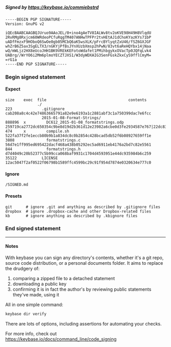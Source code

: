 ##### Signed by https://keybase.io/commiebstrd
```
-----BEGIN PGP SIGNATURE-----
Version: GnuPG v2

iQEcBAABCAAGBQJUruo9AAoJEL/0+ino4gAeTV8IALWv8tv2oKVE98H49H8VlqdU
2RvRMg8Rxjcm60WRdeoPCfuRqgTM407ANHwTPFPr2tvHEtAJ1dChoKYazKYs71bP
uADfFmzxF9HOboQ6SwOe0gb05MCbQ6aK5wsXLK/pFrcBYlyqtZxU46/fSZ6GXJGF
whZrB6Z5ax3SgELTX3/nGKYjPfBsJYnXUzbXmsp2hPwN/83vt6aReHQYbx14jNaa
wQ/mWLjz2HX8eUcoJHH1BK9VREkKEFotoWdafet1PMihbgykxOVacTp0JQFqLvk4
UABrg//WrYO6i2Mm6plmoYECZTJXS1/W3dyWDXAIG3SenFGskZkxCyS9fflCmyM=
=rG1a
-----END PGP SIGNATURE-----

```

<!-- END SIGNATURES -->

### Begin signed statement 

#### Expect

```
size    exec  file                                    contents                                                                                                                         
              ./                                                                                                                                                                       
223             .gitignore                            cab208a8c4c42e74863665791a82e9e6193a1c2881abf3c1a750399dac7e6fcc                                                                 
                2015-01-08-Format-Strings/                                                                                                                                             
888896  x         DC612_2015-01-08_formatstrings.odp  259719ca2772dc650354c9be8d19d2b361d12e23982a6cbe0d3fe2934587e767|22dc8347bdcdb7a4e0bb7dd9e8a185eee4b213242b47e5546a1f35bd7d732630
474     x         compile.sh                          522fa37f2fe1eccb80b9b1a834dc8c0b2854c428bcad5db52f6b08927659ff1e                                                                 
3808              formatstrings.c                     56d7e1ff995ed695422dacf468a438b05292ec5ad6911eb4176a2bd7c82e5561                                                                 
844               formatstrings.h                     d7d4049c20b52377c5b99cca068baf9931c1704d4593951e44dc935984b6c259                                                                 
35122           LICENSE                               12ac5047f2af0522f06798b1589ffc4599bc29c91f954d7874e0320634e777c0                                                                 
```

#### Ignore

```
/SIGNED.md
```

#### Presets

```
git      # ignore .git and anything as described by .gitignore files
dropbox  # ignore .dropbox-cache and other Dropbox-related files    
kb       # ignore anything as described by .kbignore files          
```

<!-- summarize version = 0.0.9 -->

### End signed statement

<hr>

#### Notes

With keybase you can sign any directory's contents, whether it's a git repo,
source code distribution, or a personal documents folder. It aims to replace the drudgery of:

  1. comparing a zipped file to a detached statement
  2. downloading a public key
  3. confirming it is in fact the author's by reviewing public statements they've made, using it

All in one simple command:

```bash
keybase dir verify
```

There are lots of options, including assertions for automating your checks.

For more info, check out https://keybase.io/docs/command_line/code_signing